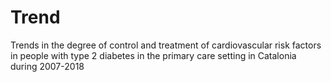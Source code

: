 # Trend
Trends in the degree of control and treatment of cardiovascular risk factors in people with type 2 diabetes in the primary care setting in Catalonia during 2007-2018
